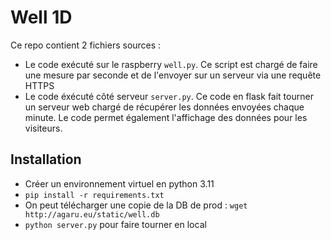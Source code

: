 # Well 1D

Ce repo contient 2 fichiers sources :

* Le code exécuté sur le raspberry `well.py`. Ce script est chargé de faire une mesure par seconde et de l'envoyer sur un serveur via une requête HTTPS
* Le code éxécuté côté serveur `server.py`. Ce code en flask fait tourner un serveur web chargé de récupérer les données envoyées chaque minute. Le code permet également l'affichage des données pour les visiteurs.

## Installation

* Créer un environnement virtuel en python 3.11
* `pip install -r requirements.txt`
* On peut télécharger une copie de la DB de prod : `wget http://agaru.eu/static/well.db`
* `python server.py` pour faire tourner en local
